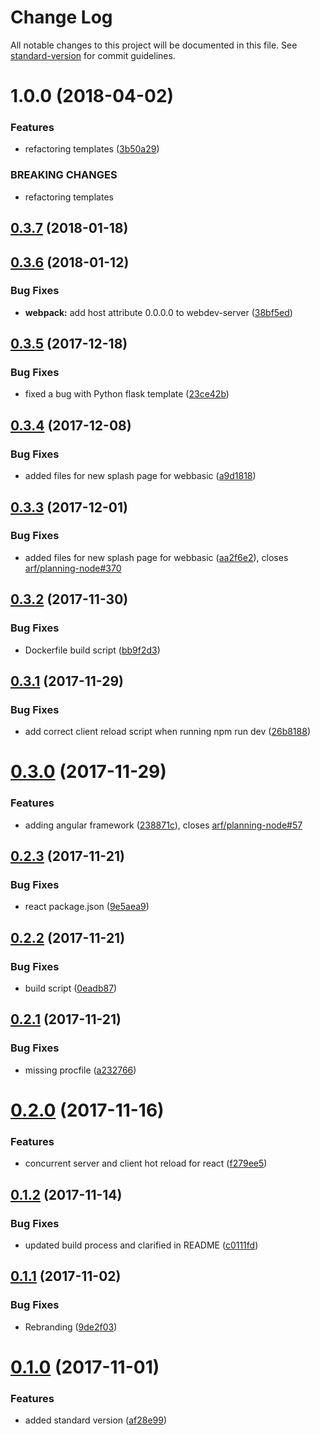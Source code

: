 # Change Log

All notable changes to this project will be documented in this file. See [standard-version](https://github.com/conventional-changelog/standard-version) for commit guidelines.

<a name="1.0.0"></a>
# 1.0.0 (2018-04-02)


### Features

* refactoring templates ([3b50a29](https://github.com/ibm-developer/generator-web/commit/3b50a29))


### BREAKING CHANGES

* refactoring templates



<a name="0.3.7"></a>
## [0.3.7](https://github.ibm.com/arf/generator-web/compare/v0.3.6...v0.3.7) (2018-01-18)



<a name="0.3.6"></a>
## [0.3.6](https://github.ibm.com/arf/generator-web/compare/v0.3.5...v0.3.6) (2018-01-12)


### Bug Fixes

* **webpack:** add host attribute 0.0.0.0 to webdev-server ([38bf5ed](https://github.ibm.com/arf/generator-web/commit/38bf5ed))



<a name="0.3.5"></a>
## [0.3.5](https://github.ibm.com/arf/generator-web/compare/v0.3.4...v0.3.5) (2017-12-18)


### Bug Fixes

* fixed a bug with Python flask template ([23ce42b](https://github.ibm.com/arf/generator-web/commit/23ce42b))



<a name="0.3.4"></a>
## [0.3.4](https://github.ibm.com/arf/generator-web/compare/v0.3.3...v0.3.4) (2017-12-08)


### Bug Fixes

* added files for new splash page for webbasic ([a9d1818](https://github.ibm.com/arf/generator-web/commit/a9d1818))



<a name="0.3.3"></a>
## [0.3.3](https://github.ibm.com/arf/generator-web/compare/v0.3.2...v0.3.3) (2017-12-01)


### Bug Fixes

* added files for new splash page for webbasic ([aa2f6e2](https://github.ibm.com/arf/generator-web/commit/aa2f6e2)), closes [arf/planning-node#370](https://github.ibm.com/arf/planning-node/issues/370)



<a name="0.3.2"></a>
## [0.3.2](https://github.ibm.com/arf/generator-web/compare/v0.3.1...v0.3.2) (2017-11-30)


### Bug Fixes

* Dockerfile build script ([bb9f2d3](https://github.ibm.com/arf/generator-web/commit/bb9f2d3))



<a name="0.3.1"></a>
## [0.3.1](https://github.ibm.com/arf/generator-web/compare/v0.3.0...v0.3.1) (2017-11-29)


### Bug Fixes

* add correct client reload script when running npm run dev ([26b8188](https://github.ibm.com/arf/generator-web/commit/26b8188))



<a name="0.3.0"></a>
# [0.3.0](https://github.ibm.com/arf/generator-web/compare/v0.2.3...v0.3.0) (2017-11-29)


### Features

* adding angular framework ([238871c](https://github.ibm.com/arf/generator-web/commit/238871c)), closes [arf/planning-node#57](https://github.ibm.com/arf/planning-node/issues/57)



<a name="0.2.3"></a>
## [0.2.3](https://github.ibm.com/arf/generator-web/compare/v0.2.2...v0.2.3) (2017-11-21)


### Bug Fixes

* react package.json ([9e5aea9](https://github.ibm.com/arf/generator-web/commit/9e5aea9))



<a name="0.2.2"></a>
## [0.2.2](https://github.ibm.com/arf/generator-web/compare/v0.2.1...v0.2.2) (2017-11-21)


### Bug Fixes

* build script ([0eadb87](https://github.ibm.com/arf/generator-web/commit/0eadb87))



<a name="0.2.1"></a>
## [0.2.1](https://github.ibm.com/arf/generator-web/compare/v0.2.0...v0.2.1) (2017-11-21)


### Bug Fixes

* missing procfile ([a232766](https://github.ibm.com/arf/generator-web/commit/a232766))



<a name="0.2.0"></a>
# [0.2.0](https://github.ibm.com/arf/generator-web/compare/v0.1.2...v0.2.0) (2017-11-16)


### Features

* concurrent server and client hot reload for react ([f279ee5](https://github.ibm.com/arf/generator-web/commit/f279ee5))



<a name="0.1.2"></a>
## [0.1.2](https://github.ibm.com/arf/generator-web/compare/v0.1.1...v0.1.2) (2017-11-14)


### Bug Fixes

* updated build process and clarified in README ([c0111fd](https://github.ibm.com/arf/generator-web/commit/c0111fd))



<a name="0.1.1"></a>
## [0.1.1](https://github.ibm.com/arf/generator-web/compare/v0.1.0...v0.1.1) (2017-11-02)

### Bug Fixes

* Rebranding ([9de2f03](https://github.ibm.com/arf/generator-web/commit/9de2f03f3a158c2ad42e8904f82409e2588e71c3))

<a name="0.1.0"></a>
# [0.1.0](https://github.ibm.com/arf/generator-web/compare/v0.0.36...v0.1.0) (2017-11-01)


### Features

* added standard version ([af28e99](https://github.ibm.com/arf/generator-web/commit/af28e99))
